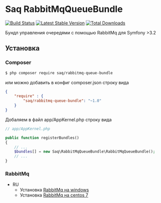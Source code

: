 Saq RabbitMqQueueBundle
=================
[![Build Status](https://travis-ci.org/saqot/RabbitMqQueueBundle.svg?branch=master)](http://travis-ci.org/saqot/RabbitMqQueueBundle)
[![Latest Stable Version](https://poser.pugx.org/saq/rabbitmq-queue-bundle/v/stable)](https://packagist.org/packages/saq/rabbitmq-queue-bundle)
[![Total Downloads](https://poser.pugx.org/saq/rabbitmq-queue-bundle/downloads)](https://packagist.org/packages/saq/rabbitmq-queue-bundle)

Бундл управления очередями c помощью RabbitMq для Symfony >3.2

Установка
------------

### Composer
```bash
$ php composer require saq/rabbitmq-queue-bundle
```
или можно добавить в конфиг composer.json строку вида
```json
{
    "require" : {
        "saq/rabbitmq-queue-bundle": "~1.0"
    }
}
```
Добаляем в файл app/AppKernel.php строку вида

```php
// app/AppKernel.php

public function registerBundles()
{
    // ...
    $bundles[] = new Saq\RabbitMqQueueBundle\RabbitMqQueueBundle();
    // ...
}
```

### RabbitMq
* RU
	- Установка [RabbitMq на windows](https://saqot.github.io/RabbitMqQueueBundle/setup/rabbitmq-windows-ru.html)
	- Установка [RabbitMq на centos 7](https://saqot.github.io/RabbitMqQueueBundle/setup/rabbitmq-centos7-ru.html) 

